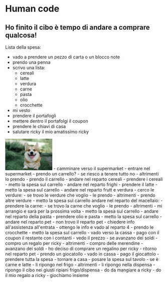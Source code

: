 # Human code

## Ho finito il cibo è tempo di andare a comprare qualcosa!

Lista della spesa:
- vado a prendere un pezzo di carta o un blocco note
- prendo una penna
- scrivo una lista:
    - cereali
    - latte
    - verdura
    - carne
    - pasta
    - olio
    - crocchette
- mi vesto
- prendere il portafogli
- mettere dentro il portafolgi il coupon
- prendere le chiavi di casa
- salutare ricky il mio amatissimo ricky   
<img src="ricky.jpg" alt="ricky" width="150px">
- camminare verso il supermarket
- entrare nel supermarket
- prendo un carrello?
    - se riesco a tenere tutto no
    - altrimenti lo prendo
        - prendo il carrello
- andare nel reparto cereali
- prendere i cereali
- metto la spesa sul carrello
- andare nel reparto frighi
- prendere il latte
- metto la spesa sul carrello
- andare nel reparto frutt e verdura
- cerco le verdure:
    - se trovo le verdure che voglio
        - le prendo
    - altrimenti 
        - prendo altre verdure
- metto la spesa sul carrello
andare nel reparto del macellaio:
- prendere la carne:
    - se trovo la carne che voglio
        - le prendo
    - altrimenti 
        - mi arrangio e sarà per la prossima volta
- metto la spesa sul carrello
- andare nel reparto della pasta
- prendere olio e pasta
- metto la spesa sul carrello
- andare nel reparto pet
- non trovo il reparto pet
- chiedere info all'assistenza all'entrata
- ottengo le info e vado al reparto 4
- prendo le crocchette
- metto la spesa sul carrello
- vado verso la cassa
- pago con il coupon il restante con i contanti
- vedo il prezzo
-  se avanzano dei soldi
    - compro un regalo per ricky
    -  altrimenti 
        -  compro delle merendine
- avanzano dei soldi
- ho deciso di comprare un regalino per ricky
- ritorno nel reparto pet
- prendo un giocatollo
- vado in cassa
- pago il giocattolo
- prendere tutta la spesa 
- tornare a casa
- posare la spesa sul tavolo
        - se è carne e latte
            - li ripongo nel frigo 
        - altrimenti 
            - li ripongo nella dispensa
- ripongo il cibo nei giusti ripiani frigo/dispensa
- do da mangiare a ricky
- do il mio regalo a ricky 
- giochiamo insieme
